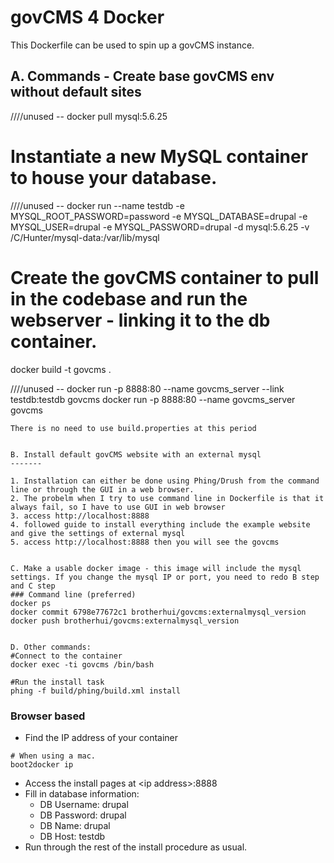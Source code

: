 govCMS 4 Docker
===============

This Dockerfile can be used to spin up a govCMS instance.

A. Commands - Create base govCMS env without default sites
--------
////unused -- docker pull mysql:5.6.25
# Instantiate a new MySQL container to house your database.
////unused -- docker run --name testdb -e MYSQL_ROOT_PASSWORD=password -e MYSQL_DATABASE=drupal -e MYSQL_USER=drupal -e MYSQL_PASSWORD=drupal -d mysql:5.6.25 -v /C/Hunter/mysql-data:/var/lib/mysql

# Create the govCMS container to pull in the codebase and run the webserver - linking it to the db container.
docker build -t govcms .

////unused --  docker run -p 8888:80 --name govcms_server --link testdb:testdb govcms
docker run -p 8888:80 --name govcms_server govcms
```
There is no need to use build.properties at this period


B. Install default govCMS website with an external mysql
-------

1. Installation can either be done using Phing/Drush from the command line or through the GUI in a web browser.
2. The probelm when I try to use command line in Dockerfile is that it always fail, so I have to use GUI in web browser
3. access http://localhost:8888
4. followed guide to install everything include the example website and give the settings of external mysql
5. access http://localhost:8888 then you will see the govcms


C. Make a usable docker image - this image will include the mysql settings. If you change the mysql IP or port, you need to redo B step and C step
### Command line (preferred)
docker ps
docker commit 6798e77672c1 brotherhui/govcms:externalmysql_version
docker push brotherhui/govcms:externalmysql_version


D. Other commands:
#Connect to the container
docker exec -ti govcms /bin/bash

#Run the install task
phing -f build/phing/build.xml install
```

### Browser based

* Find the IP address of your container

```
# When using a mac.
boot2docker ip
```

* Access the install pages at \<ip address\>:8888
* Fill in database information:
  * DB Username: drupal
  * DB Password: drupal
  * DB Name: drupal
  * DB Host: testdb
* Run through the rest of the install procedure as usual.
